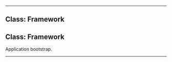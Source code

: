 <!---->
<!--# Global-->
<!---->





* * *

## Class: Framework



## Class: Framework
Application bootstrap.



* * *










